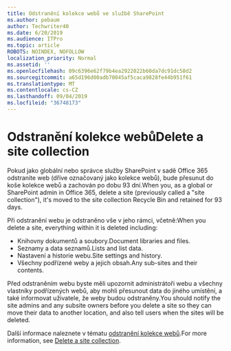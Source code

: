 ```yaml
---
title: Odstranění kolekce webů ve službě SharePoint
ms.author: pebaum
author: Techwriter40
ms.date: 6/20/2019
ms.audience: ITPro
ms.topic: article
ROBOTS: NOINDEX, NOFOLLOW
localization_priority: Normal
ms.assetid: ''
ms.openlocfilehash: 09c6396e62f79b4ea2922022b60da7dc91dc58d2
ms.sourcegitcommit: a65d196d00adb70045af5caca9828fe44b951f61
ms.translationtype: MT
ms.contentlocale: cs-CZ
ms.lasthandoff: 09/04/2019
ms.locfileid: "36748173"
---
```

# <a name="delete-a-site-collection"></a><span data-ttu-id="a5f48-102">Odstranění kolekce webů</span><span class="sxs-lookup"><span data-stu-id="a5f48-102">Delete a site collection</span></span>

<span data-ttu-id="a5f48-103">Pokud jako globální nebo správce služby SharePoint v sadě Office 365 odstraníte web (dříve označovaný jako kolekce webů), bude přesunut do koše kolekce webů a zachován po dobu 93 dní.</span><span class="sxs-lookup"><span data-stu-id="a5f48-103">When you, as a global or SharePoint admin in Office 365, delete a site (previously called a "site collection"), it's moved to the site collection Recycle Bin and retained for 93 days.</span></span> 

<span data-ttu-id="a5f48-104">Při odstranění webu je odstraněno vše v jeho rámci, včetně:</span><span class="sxs-lookup"><span data-stu-id="a5f48-104">When you delete a site, everything within it is deleted including:</span></span>

- <span data-ttu-id="a5f48-105">Knihovny dokumentů a soubory.</span><span class="sxs-lookup"><span data-stu-id="a5f48-105">Document libraries and files.</span></span>
- <span data-ttu-id="a5f48-106">Seznamy a data seznamů.</span><span class="sxs-lookup"><span data-stu-id="a5f48-106">Lists and list data.</span></span>
- <span data-ttu-id="a5f48-107">Nastavení a historie webu.</span><span class="sxs-lookup"><span data-stu-id="a5f48-107">Site settings and history.</span></span>
- <span data-ttu-id="a5f48-108">Všechny podřízené weby a jejich obsah.</span><span class="sxs-lookup"><span data-stu-id="a5f48-108">Any sub-sites and their contents.</span></span>

<span data-ttu-id="a5f48-109">Před odstraněním webu byste měli upozornit administrátoři webu a všechny vlastníky podřízených webů, aby mohli přesunout data do jiného umístění, a také informovat uživatele, že weby budou odstraněny.</span><span class="sxs-lookup"><span data-stu-id="a5f48-109">You should notify the site admins and any subsite owners before you delete a site so they can move their data to another location, and also tell users when the sites will be deleted.</span></span> 

<span data-ttu-id="a5f48-110">Další informace naleznete v tématu [odstranění kolekce webů](https://docs.microsoft.com/sharepoint/delete-site-collection).</span><span class="sxs-lookup"><span data-stu-id="a5f48-110">For more information, see [Delete a site collection](https://docs.microsoft.com/sharepoint/delete-site-collection).</span></span> 